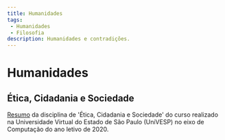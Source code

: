 ```yaml
---
title: Humanidades
tags:
 - Humanidades
 - Filosofia
description: Humanidades e contradições.
---
```


# Humanidades

## Ética, Cidadania e Sociedade


[Resumo]({{site.baseurl}}/2020/univesp-1ecs-resumo/) da disciplina de 'Ética, Cidadania e Sociedade' do curso realizado na Universidade Virtual do Estado de São Paulo (UniVESP) no eixo de Computação do ano letivo de 2020.

<!--<div class="video">
    <iframe width="854" height="480" src="https://www.youtube.com/embed/QkqoNB_s77U" frameborder="0" gesture="media" allow="encrypted-media" allowfullscreen></iframe>
</div>-->


[Resumo-1ECS]: {{site.baseurl}}/2020/univesp-1ecs-resumo/
